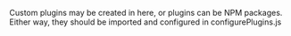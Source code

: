 Custom plugins may be created in here, or plugins can be NPM packages. Either way, they should be imported and configured in configurePlugins.js
